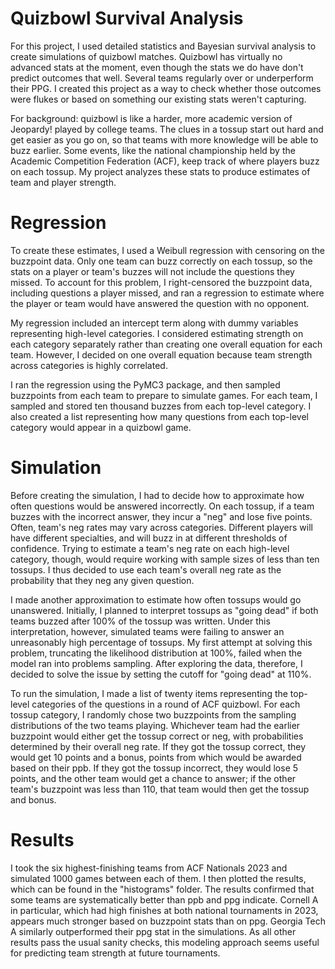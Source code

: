 # Quizbowl Survival Analysis

For this project, I used detailed statistics and Bayesian survival analysis to create simulations of quizbowl matches. Quizbowl has virtually no advanced stats at the moment, even though the stats we do have don't predict outcomes that well. Several teams regularly over or underperform their PPG. I created this project as a way to check whether those outcomes were flukes or based on something our existing stats weren't capturing.

For background: quizbowl is like a harder, more academic version of Jeopardy! played by college teams. The clues in a tossup start out hard and get easier as you go on, so that teams with more knowledge will be able to buzz earlier. Some events, like the national championship held by the Academic Competition Federation (ACF), keep track of where players buzz on each tossup. My project analyzes these stats to produce estimates of team and player strength.

# Regression

To create these estimates, I used a Weibull regression with censoring on the buzzpoint data. Only one team can buzz correctly on each tossup, so the stats on a player or team's buzzes will not include the questions they missed. To account for this problem, I right-censored the buzzpoint data, including questions a player missed, and ran a regression to estimate where the player or team would have answered the question with no opponent. 

My regression included an intercept term along with dummy variables representing high-level categories. I considered estimating strength on each category separately rather than creating one overall equation for each team. However, I decided on one overall equation because team strength across categories is highly correlated. 

I ran the regression using the PyMC3 package, and then sampled buzzpoints from each team to prepare to simulate games. For each team, I sampled and stored ten thousand buzzes from each top-level category. I also created a list representing how many questions from each top-level category would appear in a quizbowl game.

# Simulation

Before creating the simulation, I had to decide how to approximate how often questions would be answered incorrectly. On each tossup, if a team buzzes with the incorrect answer, they incur a "neg" and lose five points. Often, team's neg rates may vary across categories. Different players will have different specialties, and will buzz in at different thresholds of confidence. Trying to estimate a team's neg rate on each high-level category, though, would require working with sample sizes of less than ten tossups. I thus decided to use each team's overall neg rate as the probability that they neg any given question.

I made another approximation to estimate how often tossups would go unanswered. Initially, I planned to interpret tossups as "going dead" if both teams buzzed after 100% of the tossup was written. Under this interpretation, however, simulated teams were failing to answer an unreasonably high percentage of tossups. My first attempt at solving this problem, truncating the likelihood distribution at 100%, failed when the model ran into problems sampling. After exploring the data, therefore, I decided to solve the issue by setting the cutoff for "going dead" at 110%.

To run the simulation, I made a list of twenty items representing the top-level categories of the questions in a round of ACF quizbowl. For each tossup category, I randomly chose two buzzpoints from the sampling distributions of the two teams playing.  Whichever team had the earlier buzzpoint would either get the tossup correct or neg, with probabilities determined by their overall neg rate. If they got the tossup correct, they would get 10 points and a bonus, points from which would be awarded based on their ppb. If they got the tossup incorrect, they would lose 5 points, and the other team would get a chance to answer; if the other team's buzzpoint was less than 110, that team would then get the tossup and bonus.

# Results

I took the six highest-finishing teams from ACF Nationals 2023 and simulated 1000 games between each of them. I then plotted the results, which can be found in the "histograms" folder. The results confirmed that some teams are systematically better than ppb and ppg indicate. Cornell A in particular, which had high finishes at both national tournaments in 2023, appears much stronger based on buzzpoint stats than on ppg. Georgia Tech A similarly outperformed their ppg stat in the simulations. As all other results pass the usual sanity checks, this modeling approach seems useful for predicting team strength at future tournaments.
